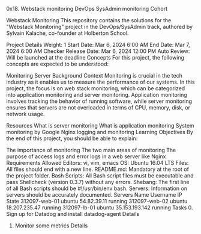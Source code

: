    0x18. Webstack monitoring DevOps SysAdmin monitoring Cohort

Webstack Monitoring
This repository contains the solutions for the "Webstack Monitoring" project in the DevOps/SysAdmin track, authored by Sylvain Kalache, co-founder at Holberton School.

Project Details
Weight: 1
Start Date: Mar 6, 2024 6:00 AM
End Date: Mar 7, 2024 6:00 AM
Checker Release Date: Mar 6, 2024 12:00 PM
Auto Review: Will be launched at the deadline
Concepts
For this project, the following concepts are expected to be understood:

Monitoring
Server
Background Context
Monitoring is crucial in the tech industry as it enables us to measure the performance of our systems. In this project, the focus is on web stack monitoring, which can be categorized into application monitoring and server monitoring. Application monitoring involves tracking the behavior of running software, while server monitoring ensures that servers are not overloaded in terms of CPU, memory, disk, or network usage.

Resources
What is server monitoring
What is application monitoring
System monitoring by Google
Nginx logging and monitoring
Learning Objectives
By the end of this project, you should be able to explain:

The importance of monitoring
The two main areas of monitoring
The purpose of access logs and error logs in a web server like Nginx
Requirements
Allowed Editors: vi, vim, emacs
OS: Ubuntu 16.04 LTS
Files: All files should end with a new line.
README.md: Mandatory at the root of the project folder.
Bash Scripts: All Bash script files must be executable and pass Shellcheck (version 0.3.7) without any errors.
Shebang: The first line of all Bash scripts should be #!/usr/bin/env bash.
Servers: Information on servers should be accurately documented.
Servers
Name	Username	IP	State
312097-web-01	ubuntu	54.82.39.11	running
312097-web-02	ubuntu	18.207.235.47	running
312097-lb-01	ubuntu	35.153.193.142	running
Tasks
0. Sign up for Datadog and install datadog-agent
Details

1. Monitor some metrics
Details

